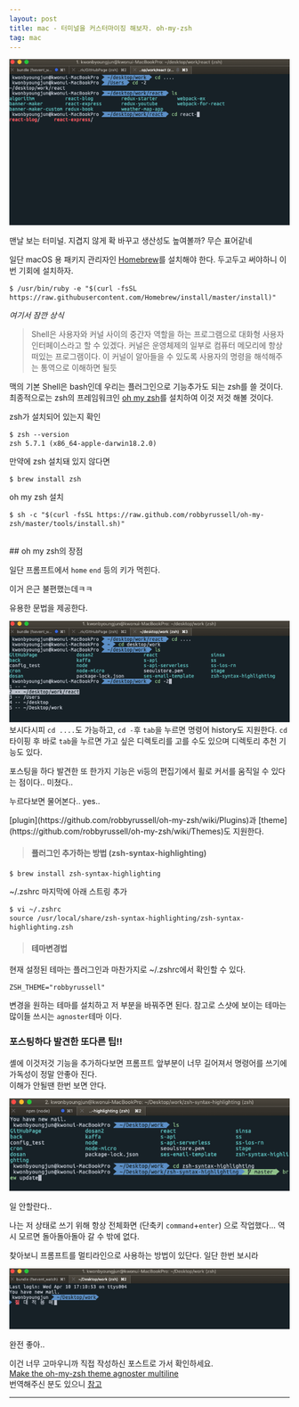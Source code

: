 ```yaml
---
layout: post
title: mac - 터미널을 커스터마이징 해보자. oh-my-zsh
tag: mac
---
```


![oh-my-zsh1](/public/img/oh-my-zsh-1.png)

맨날 보는 터미널. 지겹지 않게 확 바꾸고 생산성도 높여볼까? 무슨 표어같네

일단 macOS 용 패키지 관리자인 [Homebrew](https://brew.sh/index_ko)를 설치해야 한다. 두고두고 써야하니 이번 기회에 설치하자.

```terminal
$ /usr/bin/ruby -e "$(curl -fsSL https://raw.githubusercontent.com/Homebrew/install/master/install)"
```

*여기서 잠깐 상식*
>Shell은 사용자와 커널 사이의 중간자 역할을 하는 프로그램으로 대화형 사용자 인터페이스라고 할 수 있겠다. 커널은 운영체제의 일부로 컴퓨터 메모리에 항상 떠있는 프로그램이다. 이 커널이 알아들을 수 있도록 사용자의 명령을 해석해주는 통역으로 이해하면 될듯

맥의 기본 Shell은 bash인데 우리는 플러그인으로 기능추가도 되는 zsh를 쓸 것이다. 최종적으로는 zsh의 프레임워크인 [oh my zsh](https://ohmyz.sh/)를 설치하여 이것 저것 해볼 것이다.  

zsh가 설치되어 있는지 확인
```
$ zsh --version
zsh 5.7.1 (x86_64-apple-darwin18.2.0)
```
만약에 zsh 설치돼 있지 않다면 
```
$ brew install zsh
```

oh my zsh 설치
```
$ sh -c "$(curl -fsSL https://raw.github.com/robbyrussell/oh-my-zsh/master/tools/install.sh)"
```
<br>
## oh my zsh의 장점  

<p class='marginx'>일단 프롬프트에서 <code class='highlighter-rouge'>home</code> <code class='highlighter-rouge'>end</code> 등의 키가 먹힌다.</p>  
<p class='muted'>이거 은근 불편했는데ㅋㅋ</p>

유용한 문법을 제공한다.

![oh-my-zsh2](/public/img/oh-my-zsh-2.png)
보시다시피 `cd ....`도 가능하고, `cd -`후 `tab`을 누르면 명령어 history도 지원한다.
`cd`타이핑 후 바로 `tab`을 누르면 가고 싶은 디렉토리를 고를 수도 있으며 디렉토리 추천 기능도 있다.  
<p class='marginx'>포스팅을 하다 발견한 또 한가지 기능은 vi등의 편집기에서 휠로 커서를 움직일 수 있다는 점이다.. 미쳤다.. </p> 
<p class='muted'>누르다보면 물어본다.. yes..</p>  
[plugin](https://github.com/robbyrussell/oh-my-zsh/wiki/Plugins)과 [theme](https://github.com/robbyrussell/oh-my-zsh/wiki/Themes)도 지원한다. 

> #### 플러그인 추가하는 방법 (zsh-syntax-highlighting)
```
$ brew install zsh-syntax-highlighting
```
~/.zshrc 마지막에 아래 스트링 추가
```
$ vi ~/.zshrc
source /usr/local/share/zsh-syntax-highlighting/zsh-syntax-highlighting.zsh
```

> #### 테마변경법  
현재 설정된 테마는 플러그인과 마찬가지로 ~/.zshrc에서 확인할 수 있다.
```
ZSH_THEME="robbyrussell"
```
변경을 원하는 테마를 설치하고 저 부분을 바꿔주면 된다. 참고로 스샷에 보이는 테마는 많이들 쓰시는 `agnoster`테마 이다.

### 포스팅하다 발견한 또다른 팁!!
셸에 이것저것 기능을 추가하다보면 프롬프트 앞부분이 너무 길어져서 명령어를 쓰기에 가독성이 정말 안좋아 진다.   
이해가 안될땐 한번 보면 안다.

![oh-my-zsh3](/public/img/oh-my-zsh-3.png)
<p class='muted'>일 안할란다..</p>

나는 저 상태로 쓰기 위해 항상 전체화면 (단축키 `command`+`enter`) 으로 작업했다... 역시 모르면 돌아돌아돌아 갈 수 밖에 없다.

찾아보니 프롬프트를 멀티라인으로 사용하는 방법이 있단다. 일단 한번 보시라

![oh-my-zsh4](/public/img/oh-my-zsh-4.png)
<p class='muted'>완전 좋아..</p>

이건 너무 고마우니까 직접 작성하신 포스트로 가서 확인하세요.  
[Make the oh-my-zsh theme agnoster multiline](https://thisismecoding.com/multine-agnoster-oh-my-zsh/)  
번역해주신 분도 있으니 [참고](https://blog.totu.dev/2016/04/08/zsh2line/)


---